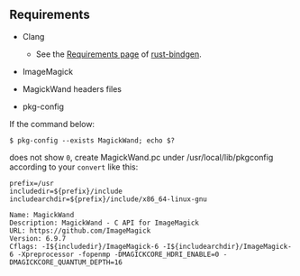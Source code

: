 ## Requirements

- Clang
  - See the [Requirements page](https://rust-lang.github.io/rust-bindgen/requirements.html) of [rust-bindgen](https://github.com/rust-lang/rust-bindgen).

- ImageMagick

- MagickWand headers files

- pkg-config

If the command below:

```
$ pkg-config --exists MagickWand; echo $?
```

does not show `0`, create MagickWand.pc under /usr/local/lib/pkgconfig according to your `convert` like this:

```
prefix=/usr
includedir=${prefix}/include
includearchdir=${prefix}/include/x86_64-linux-gnu

Name: MagickWand
Description: MagickWand - C API for ImageMagick
URL: https://github.com/ImageMagick
Version: 6.9.7
Cflags: -I${includedir}/ImageMagick-6 -I${includearchdir}/ImageMagick-6 -Xpreprocessor -fopenmp -DMAGICKCORE_HDRI_ENABLE=0 -DMAGICKCORE_QUANTUM_DEPTH=16
```

